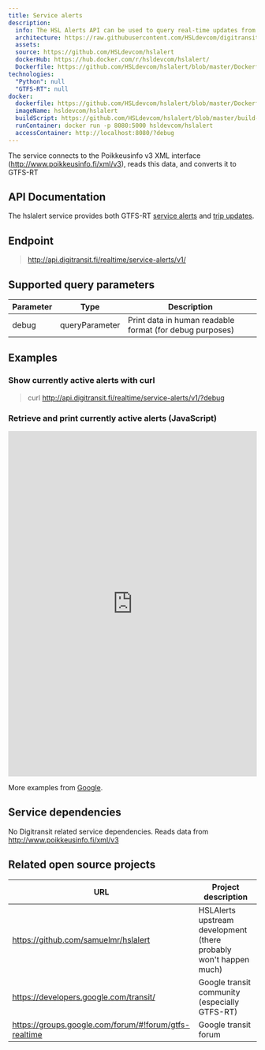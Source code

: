 ```yaml
---
title: Service alerts
description:
  info: The HSL Alerts API can be used to query real-time updates from the HSL fleet in GTFS-RT format.
  architecture: https://raw.githubusercontent.com/HSLdevcom/digitransit-site/master/pages/en/developers/apis/4-realtime-api/service-alerts/architecture.xml
  assets:
  source: https://github.com/HSLdevcom/hslalert
  dockerHub: https://hub.docker.com/r/hsldevcom/hslalert/
  Dockerfile: https://github.com/HSLdevcom/hslalert/blob/master/Dockerfile
technologies:  
  "Python": null
  "GTFS-RT": null
docker:
  dockerfile: https://github.com/HSLdevcom/hslalert/blob/master/Dockerfile
  imageName: hsldevcom/hslalert
  buildScript: https://github.com/HSLdevcom/hslalert/blob/master/build-docker-image.sh
  runContainer: docker run -p 8080:5000 hsldevcom/hslalert
  accessContainer: http://localhost:8080/?debug
---
```


The service connects to the Poikkeusinfo v3 XML interface (http://www.poikkeusinfo.fi/xml/v3),
reads this data, and converts it to GTFS-RT

## API Documentation
The hslalert service provides both GTFS-RT [service alerts](https://developers.google.com/transit/gtfs-realtime/guides/service-alerts) and [trip updates](https://developers.google.com/transit/gtfs-realtime/guides/trip-updates).

## Endpoint
> http://api.digitransit.fi/realtime/service-alerts/v1/

## Supported query parameters

| Parameter | Type           | Description                                              |
|-----------|----------------|----------------------------------------------------------|
| debug     | queryParameter | Print data in human readable format (for debug purposes) |  

## Examples

### Show currently active alerts with curl
> curl http://api.digitransit.fi/realtime/service-alerts/v1/?debug

### Retrieve and print currently active alerts (JavaScript)
<iframe height="700px" width="100%" src="https://repl.it/@mjaakko/RealtimeServiceAlerts?lite=true" scrolling="no" frameborder="no" allowtransparency="true" allowfullscreen="true" sandbox="allow-forms allow-pointer-lock allow-popups allow-same-origin allow-scripts allow-modals"></iframe>

More examples from [Google](https://developers.google.com/transit/gtfs-realtime/examples/code-samples).

## Service dependencies
No Digitransit related service dependencies. Reads data from http://www.poikkeusinfo.fi/xml/v3

## Related open source projects

| URL                | Project description                                          |
|--------------------|--------------------------------------------------------------|
| https://github.com/samuelmr/hslalert                 | HSLAlerts upstream development (there probably won't happen much) 
| https://developers.google.com/transit/                | Google transit community (especially GTFS-RT)
| https://groups.google.com/forum/#!forum/gtfs-realtime | Google transit forum

